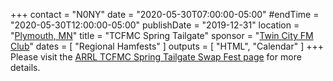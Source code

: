 +++
contact = "N0NY"
date = "2020-05-30T07:00:00-05:00"
#endTime =  "2020-05-30T12:00:00-05:00"
publishDate = "2019-12-31"
location = "[Plymouth, MN](https://www.google.com/maps/place/West+Medicine+Lake+Community+Club/@44.9977916,-93.4325584,17z/)"
title = "TCFMC Spring Tailgate"
sponsor = "[Twin City FM Club](http://tcfmc.org)"
dates = [ "Regional Hamfests" ]
outputs = [ "HTML", "Calendar" ]
+++
Please visit the 
[ARRL TCFMC Spring Tailgate Swap Fest  page](http://www.arrl.org/hamfests/tcfmc-spring-tailgate-swap-fest)
for more details.
